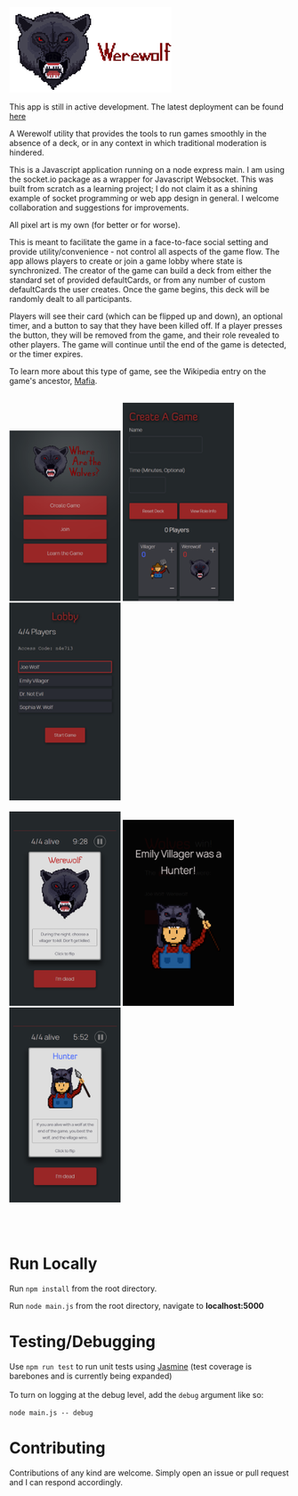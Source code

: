 <img alt="Werewolf" src="/assets/images/roles-small/wolf_logo.png" />

This app is still in active development. The latest deployment can be found <a href="https://play-werewolf.herokuapp.com">here</a>

A Werewolf utility that provides the tools to run games smoothly in the absence of a deck, or in any context in which traditional moderation is hindered. 

This is a Javascript application running on a node express main. I am using the socket.io package as a wrapper for Javascript Websocket. This was built from scratch as a learning project; I do not claim it as a shining example of socket programming or web app design in general. I welcome collaboration and suggestions for improvements. 

All pixel art is my own (for better or for worse).

This is meant to facilitate the game in a face-to-face social setting and provide utility/convenience - not control all aspects of the game flow. The app allows players to create or join a game lobby where state is synchronized. The creator of the game can build a deck from either the standard set of provided defaultCards, or from any number of custom defaultCards the user creates. Once the game begins, this deck will be randomly dealt to all participants. 

Players will see their card (which can be flipped up and down), an optional timer, and a button to say that they have been killed off. If a player presses the button, they will be removed from the game, and their role revealed to other players. The game will continue until the end of the game is detected, or the timer expires.

To learn more about this type of game, see the Wikipedia entry on the game's ancestor, <a href="https://en.wikipedia.org/wiki/Mafia_(party_game)">Mafia</a>.

<br>
<div>
  <img alt="home" width="200" src="/assets/images/screenshots/home.PNG" />
  <img alt="create" width="200" src="/assets/images/screenshots/create.PNG" />
  <img alt="lobby" width="200" src="/assets/images/screenshots/lobby.PNG" />
</div>
<br>
<div>
  <img alt="game" width="200" src="/assets/images/screenshots/game.PNG" />
  <img alt="killed" width="200" src="/assets/images/screenshots/killed.PNG" />
  <img alt="hunter" width="200" src="/assets/images/screenshots/hunter.PNG" />
</div>
<br>
<br>
<br>

# Run Locally

Run `npm install` from the root directory.

Run `node main.js` from the root directory, navigate to **localhost:5000**

# Testing/Debugging

Use `npm run test` to run unit tests using <a href='https://jasmine.github.io/'>Jasmine</a> (test coverage is barebones and is currently being expanded)
<br><br>
To turn on logging at the debug level, add the `debug` argument like so:

`node main.js -- debug`

# Contributing

Contributions of any kind are welcome. Simply open an issue or pull request and I can respond accordingly. 

